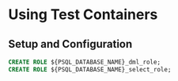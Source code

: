 # Using Test Containers

## Setup and Configuration

```sql
CREATE ROLE ${PSQL_DATABASE_NAME}_dml_role;
CREATE ROLE ${PSQL_DATABASE_NAME}_select_role;

```